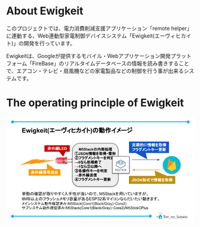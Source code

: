 # About Ewigkeit
このプロジェクトでは、電力消費削減支援アプリケーション「remote helper」に連動する、Web連動型家電制御デバイスシステム「Ewigkeit(エーヴィヒカイト)」の開発を行っています。

Ewigkeitは、Googleが提供するモバイル・Webアプリケーション開発プラットフォーム「FireBase」のリアルタイムデータベースの情報を読み書きすることで、エアコン・テレビ・扇風機などの家電製品などの制御を行う事が出来るシステムです。


# The operating principle of Ewigkeit
![イメージ](https://github.com/torinosubako/Ewigkeit/blob/master/Ewigkeit_image.png)
